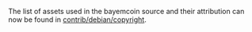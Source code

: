 The list of assets used in the bayemcoin source and their attribution can now be found in [contrib/debian/copyright](../contrib/debian/copyright).

